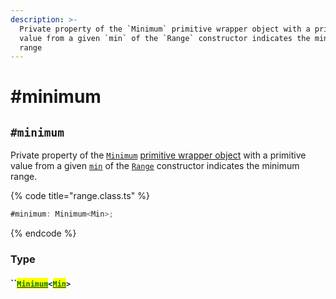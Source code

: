 ```yaml
---
description: >-
  Private property of the `Minimum` primitive wrapper object with a primitive
  value from a given `min` of the `Range` constructor indicates the minimum
  range
---
```


# #minimum

## `#minimum`

Private property of the [`Minimum`](broken-reference) [primitive wrapper object](https://developer.mozilla.org/en-US/docs/Glossary/Primitive#primitive\_wrapper\_objects\_in\_javascript) with a primitive value from a given [`min`](../constructor.md#min-min) of the [`Range`](broken-reference) constructor indicates the minimum range.

{% code title="range.class.ts" %}
```typescript
#minimum: Minimum<Min>;
```
{% endcode %}

### Type

#### ``[<mark style="color:green;">`Minimum`</mark>](broken-reference)`<`[<mark style="color:green;">`Min`</mark>](../generic-type-variables.md#range-less-than-min-max-step-greater-than)`>`

